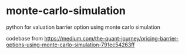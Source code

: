# monte-carlo-simulation
python for valuation barrier option using monte carlo simulation

codebase from https://medium.com/the-quant-journey/pricing-barrier-options-using-monte-carlo-simulation-791ec54263ff